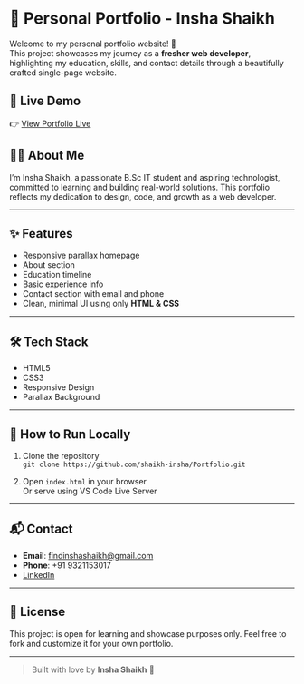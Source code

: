 # 💼 Personal Portfolio - Insha Shaikh

Welcome to my personal portfolio website! 🌟  
This project showcases my journey as a **fresher web developer**, highlighting my education, skills, and contact details through a beautifully crafted single-page website.

## 🔗 Live Demo

👉 [View Portfolio Live](https://shaikh-insha.github.io/Portfolio/)  

## 🧑‍💻 About Me

I’m Insha Shaikh, a passionate B.Sc IT student and aspiring technologist, committed to learning and building real-world solutions. This portfolio reflects my dedication to design, code, and growth as a web developer.

---

## ✨ Features

- Responsive parallax homepage
- About section
- Education timeline
- Basic experience info
- Contact section with email and phone
- Clean, minimal UI using only **HTML & CSS**

---

## 🛠️ Tech Stack

- HTML5  
- CSS3  
- Responsive Design  
- Parallax Background

---

## 🚀 How to Run Locally

1. Clone the repository  
   `git clone https://github.com/shaikh-insha/Portfolio.git`

2. Open `index.html` in your browser  
   Or serve using VS Code Live Server

---

## 📬 Contact

- **Email**: findinshashaikh@gmail.com  
- **Phone**: +91 9321153017  
- [LinkedIn](https://www.linkedin.com/in/insha-shaikh-08182005data/) 

---

## 📝 License

This project is open for learning and showcase purposes only. Feel free to fork and customize it for your own portfolio.

---

> Built with love by **Insha Shaikh** 💙
